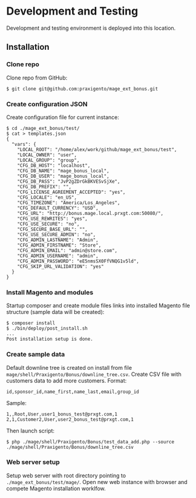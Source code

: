 # Development and Testing

Development and testing environment is deployed into this location.



## Installation

### Clone repo
Clone repo from GitHub:

    $ git clone git@github.com:praxigento/mage_ext_bonus.git
   

### Create configuration JSON
Create configuration file for current instance:

    $ cd ./mage_ext_bonus/test/
    $ cat > templates.json
    {
      "vars": {
        "LOCAL_ROOT": "/home/alex/work/github/mage_ext_bonus/test",
        "LOCAL_OWNER": "user",
        "LOCAL_GROUP": "group",
        "CFG_DB_HOST": "localhost",
        "CFG_DB_NAME": "mage_bonus_local",
        "CFG_DB_USER": "mage_bonus_local",
        "CFG_DB_PASS": "JvP2gZDrGkBKVESvSjXe",
        "CFG_DB_PREFIX": "",
        "CFG_LICENSE_AGREEMENT_ACCEPTED": "yes",
        "CFG_LOCALE": "en_US",
        "CFG_TIMEZONE": "America/Los_Angeles",
        "CFG_DEFAULT_CURRENCY": "USD",
        "CFG_URL": "http://bonus.mage.local.prxgt.com:50080/",
        "CFG_USE_REWRITES": "yes",
        "CFG_USE_SECURE": "no",
        "CFG_SECURE_BASE_URL": "",
        "CFG_USE_SECURE_ADMIN": "no",
        "CFG_ADMIN_LASTNAME": "Admin",
        "CFG_ADMIN_FIRSTNAME": "Store",
        "CFG_ADMIN_EMAIL": "admin@store.com",
        "CFG_ADMIN_USERNAME": "admin",
        "CFG_ADMIN_PASSWORD": "eE5nmsSX0FfVNQG1v5ld",
        "CFG_SKIP_URL_VALIDATION": "yes"
      }
    }

### Install Magento and modules
Startup composer and create module files links into installed Magento file structure (sample data will be created): 
    
    $ composer install
    $ ./bin/deploy/post_install.sh
    ...
    Post installation setup is done.


### Create sample data
Default downline tree is created on install from file `mage/shell/Praxigento/Bonus/downline_tree.csv`.
Create CSV file with customers data to add more customers. Format:

    id,sponsor_id,name_first,name_last,email,group_id
    
Sample:

    1,,Root,User,user1_bonus_test@prxgt.com,1
    2,1,Customer2,User,user2_bonus_test@prxgt.com,1

Then launch script:

    $ php ./mage/shell/Praxigento/Bonus/test_data_add.php --source ./mage/shell/Praxigento/Bonus/downline_tree.csv


### Web server setup
Setup web server with root directory pointing to `./mage_ext_bonus/test/mage/`. Open new web instance with
browser and compete Magento installation worklfow.
